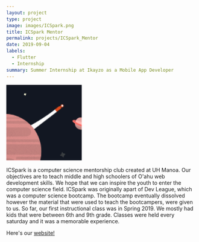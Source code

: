 ```yaml
---
layout: project
type: project
image: images/ICSpark.png
title: ICSpark Mentor
permalink: projects/ICSpark_Mentor
date: 2019-09-04
labels:
  - Flutter
  - Internship
summary: Summer Internship at Ikayzo as a Mobile App Developer
---
```


<img class="ui medium right floated rounded image" src="/images/ICSpark.png">

ICSpark is a computer science mentorship club created at UH Manoa. Our objectives are to teach middle and high schoolers of O'ahu web development skills. We hope that we can inspire the youth to enter the computer science field. ICSpark was originally apart of Dev League, which was a computer science bootcamp. The bootcamp eventually dissolved however the material that were used to teach the bootcampers, were given to us. So far, our first instructional class was in Spring 2019. We mostly had kids that were between 6th and 9th grade. Classes were held every saturday and it was a memorable experience.


Here's our [website!](https://icspark.github.io/)
